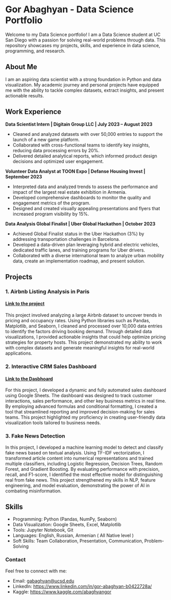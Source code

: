 # Gor Abaghyan - Data Science Portfolio

Welcome to my Data Science portfolio! I am a Data Science student at UC San Diego with a passion for solving real-world problems through data. This repository showcases my projects, skills, and experience in data science, programming, and research.

## About Me

I am an aspiring data scientist with a strong foundation in Python and data visualization. My academic journey and personal projects have equipped me with the ability to tackle complex datasets, extract insights, and present actionable results.

## Work Experience

**Data Scientist Intern | Digitain Group LLC | July 2023 – August 2023**
- Cleaned and analyzed datasets with over 50,000 entries to support the launch of a new game platform.
- Collaborated with cross-functional teams to identify key insights, reducing data processing errors by 20%.
- Delivered detailed analytical reports, which informed product design decisions and optimized user engagement.

**Volunteer Data Analyst at TOON Expo | Defanse Housing Invest | September 2023**
- Interpreted data and analyzed trends to assess the performance and impact of the largest real estate exhibition in Armenia.
- Developed comprehensive dashboards to monitor the quality and engagement metrics of the program.
- Designed and created visually appealing presentations and flyers that increased program visibility by 15%.

**Data Analysis Global Finalist | Uber Global Hackathon | October 2023**
- Achieved Global Finalist status in the Uber Hackathon (3%) by addressing transportation challenges in Barcelona.
- Developed a data-driven plan leveraging hybrid and electric vehicles, dedicated traffic lanes, and training programs for Uber drivers.
- Collaborated with a diverse international team to analyze urban mobility data, create an implementation roadmap, and present solution.

## Projects

### 1. Airbnb Listing Analysis in Paris
#### [Link to the project](https://www.kaggle.com/datasets/abaghyangor/airbnb-paris) <br>
This project involved analyzing a large Airbnb dataset to uncover trends in pricing and occupancy rates. Using Python libraries such as Pandas, Matplotlib, and Seaborn, I cleaned and processed over 10,000 data entries to identify the factors driving booking demand. Through detailed data visualizations, I provided actionable insights that could help optimize pricing strategies for property hosts. This project demonstrated my ability to work with complex datasets and generate meaningful insights for real-world applications.


### 2. Interactive CRM Sales Dashboard
#### [Link to the Dasbhoard](https://docs.google.com/spreadsheets/d/1CBoRVgpnTeBB8h5gxVzkNOoIWWElK_bQFLD_fe2R8N4/edit?usp=sharing) <br> 
For this project, I developed a dynamic and fully automated sales dashboard using Google Sheets. The dashboard was designed to track customer interactions, sales performance, and other key business metrics in real time. By employing advanced formulas and conditional formatting, I created a tool that streamlined reporting and improved decision-making for sales teams. This project highlighted my proficiency in creating user-friendly data visualization tools tailored to business needs.

### 3. Fake News Detection

In this project, I developed a machine learning model to detect and classify fake news based on textual analysis. Using TF-IDF vectorization, I transformed article content into numerical representations and trained multiple classifiers, including Logistic Regression, Decision Trees, Random Forest, and Gradient Boosting. By evaluating performance with precision, recall, and F1-score, I identified the most effective model for distinguishing real from fake news. This project strengthened my skills in NLP, feature engineering, and model evaluation, demonstrating the power of AI in combating misinformation.

## Skills
- Programming: Python (Pandas, NumPy, Seaborn)
- Data Visualization: Google Sheets, Excel, Matplotlib
- Tools: Jupyter Notebook, Git
- Languages: English, Russian, Armenian ( All Native level )
- Soft Skills: Team Collaboration, Presentation, Communication, Problem-Solving

### Contact
Feel free to connect with me:

- Email: gabaghyan@ucsd.edu
- LinkedIn: https://www.linkedin.com/in/gor-abaghyan-b0422728a/
- Kaggle: https://www.kaggle.com/abaghyangor
